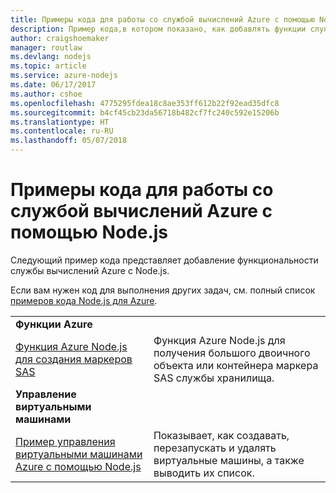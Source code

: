 ```yaml
---
title: Примеры кода для работы со службой вычислений Azure с помощью Node.js
description: Пример кода,в котором показано, как добавлять функции службы вычислений Azure с помощью Node.js.
author: craigshoemaker
manager: routlaw
ms.devlang: nodejs
ms.topic: article
ms.service: azure-nodejs
ms.date: 06/17/2017
ms.author: cshoe
ms.openlocfilehash: 4775295fdea18c8ae353ff612b22f92ead35dfc8
ms.sourcegitcommit: b4cf45cb23da56718b482cf7fc240c592e15206b
ms.translationtype: HT
ms.contentlocale: ru-RU
ms.lasthandoff: 05/07/2018
---
```

# <a name="azure-compute-with-nodejs-code-samples"></a>Примеры кода для работы со службой вычислений Azure с помощью Node.js

Следующий пример кода представляет добавление функциональности службы вычислений Azure с Node.js.

Если вам нужен код для выполнения других задач, см. полный список [примеров кода Node.js для Azure](https://azure.microsoft.com/resources/samples/?term=nodejs).

| | |
|---|---|
| **Функции Azure** ||
| [Функция Azure Node.js для создания маркеров SAS](https://azure.microsoft.com/resources/samples/functions-node-sas-token/) | Функция Azure Node.js для получения большого двоичного объекта или контейнера маркера SAS службы хранилища. |
| **Управление виртуальными машинами** ||
| [Пример управления виртуальными машинами Azure с помощью Node.js](https://github.com/Azure-Samples/compute-node-manage-vm) | Показывает, как создавать, перезапускать и удалять виртуальные машины, а также выводить их список. |